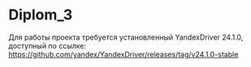 # Diplom_3

Для работы проекта требуется установленный YandexDriver 24.1.0, доступный по ссылке:
https://github.com/yandex/YandexDriver/releases/tag/v24.1.0-stable
